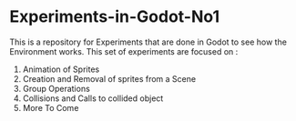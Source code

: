 # Experiments-in-Godot-No1


This is a repository for Experiments that are done in Godot to see how the Environment works.
This set of experiments are focused on :

1.  Animation of Sprites
2.  Creation and Removal of sprites from a Scene
3.  Group Operations
4.  Collisions and Calls to collided object
5.  More To Come
